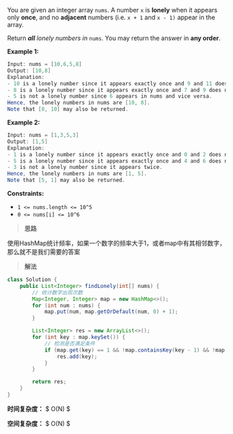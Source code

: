 You are given an integer array `nums`. A number `x` is **lonely** when it appears only **once**, and no **adjacent** numbers (i.e. `x + 1` and `x - 1)` appear in the array.

Return ***all** lonely numbers in* `nums`. You may return the answer in **any order**.

 

**Example 1:**

```java
Input: nums = [10,6,5,8]
Output: [10,8]
Explanation: 
- 10 is a lonely number since it appears exactly once and 9 and 11 does not appear in nums.
- 8 is a lonely number since it appears exactly once and 7 and 9 does not appear in nums.
- 5 is not a lonely number since 6 appears in nums and vice versa.
Hence, the lonely numbers in nums are [10, 8].
Note that [8, 10] may also be returned.
```

**Example 2:**

```java
Input: nums = [1,3,5,3]
Output: [1,5]
Explanation: 
- 1 is a lonely number since it appears exactly once and 0 and 2 does not appear in nums.
- 5 is a lonely number since it appears exactly once and 4 and 6 does not appear in nums.
- 3 is not a lonely number since it appears twice.
Hence, the lonely numbers in nums are [1, 5].
Note that [5, 1] may also be returned.
```

 

**Constraints:**

- `1 <= nums.length <= 10^5`
- `0 <= nums[i] <= 10^6`



> **思路**

使用HashMap统计频率，如果一个数字的频率大于1，或者map中有其相邻数字，那么就不是我们需要的答案



> **解法**

```java
class Solution {
    public List<Integer> findLonely(int[] nums) {
        // 统计数字出现次数
        Map<Integer, Integer> map = new HashMap<>();
        for (int num : nums) {
            map.put(num, map.getOrDefault(num, 0) + 1);
        }

        List<Integer> res = new ArrayList<>();
        for (int key : map.keySet()) {
            // 检测是否满足条件
            if (map.get(key) == 1 && !map.containsKey(key - 1) && !map.containsKey(key + 1)) {
                res.add(key);
            }
        }

        return res;
    }
}
```

**时间复杂度：** $ O(N) $

**空间复杂度：** $ O(N) $